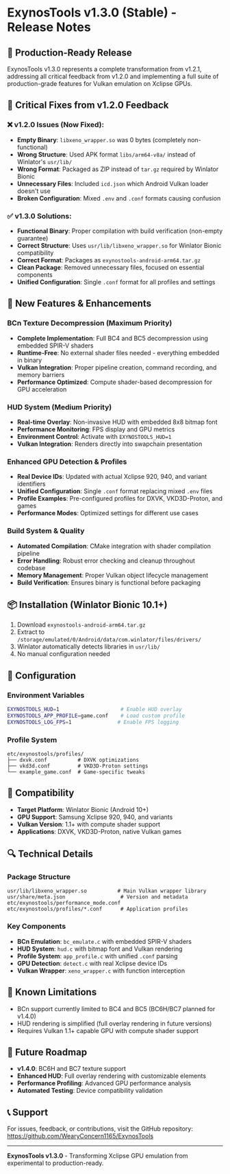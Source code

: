 # ExynosTools v1.3.0 (Stable) - Release Notes

## 🎉 Production-Ready Release

ExynosTools v1.3.0 represents a complete transformation from v1.2.1, addressing all critical feedback from v1.2.0 and implementing a full suite of production-grade features for Vulkan emulation on Xclipse GPUs.

## 🔧 Critical Fixes from v1.2.0 Feedback

### ❌ v1.2.0 Issues (Now Fixed):
- **Empty Binary**: `libxeno_wrapper.so` was 0 bytes (completely non-functional)
- **Wrong Structure**: Used APK format `libs/arm64-v8a/` instead of Winlator's `usr/lib/`
- **Wrong Format**: Packaged as ZIP instead of `tar.gz` required by Winlator Bionic
- **Unnecessary Files**: Included `icd.json` which Android Vulkan loader doesn't use
- **Broken Configuration**: Mixed `.env` and `.conf` formats causing confusion

### ✅ v1.3.0 Solutions:
- **Functional Binary**: Proper compilation with build verification (non-empty guarantee)
- **Correct Structure**: Uses `usr/lib/libxeno_wrapper.so` for Winlator Bionic compatibility
- **Correct Format**: Packages as `exynostools-android-arm64.tar.gz`
- **Clean Package**: Removed unnecessary files, focused on essential components
- **Unified Configuration**: Single `.conf` format for all profiles and settings

## 🚀 New Features & Enhancements

### BCn Texture Decompression (Maximum Priority)
- **Complete Implementation**: Full BC4 and BC5 decompression using embedded SPIR-V shaders
- **Runtime-Free**: No external shader files needed - everything embedded in binary
- **Vulkan Integration**: Proper pipeline creation, command recording, and memory barriers
- **Performance Optimized**: Compute shader-based decompression for GPU acceleration

### HUD System (Medium Priority)
- **Real-time Overlay**: Non-invasive HUD with embedded 8x8 bitmap font
- **Performance Monitoring**: FPS display and GPU metrics
- **Environment Control**: Activate with `EXYNOSTOOLS_HUD=1`
- **Vulkan Integration**: Renders directly into swapchain presentation

### Enhanced GPU Detection & Profiles
- **Real Device IDs**: Updated with actual Xclipse 920, 940, and variant identifiers
- **Unified Configuration**: Single `.conf` format replacing mixed `.env` files
- **Profile Examples**: Pre-configured profiles for DXVK, VKD3D-Proton, and games
- **Performance Modes**: Optimized settings for different use cases

### Build System & Quality
- **Automated Compilation**: CMake integration with shader compilation pipeline
- **Error Handling**: Robust error checking and cleanup throughout codebase
- **Memory Management**: Proper Vulkan object lifecycle management
- **Build Verification**: Ensures binary is functional before packaging

## 📦 Installation (Winlator Bionic 10.1+)

1. Download `exynostools-android-arm64.tar.gz`
2. Extract to `/storage/emulated/0/Android/data/com.winlator/files/drivers/`
3. Winlator automatically detects libraries in `usr/lib/`
4. No manual configuration needed

## 🔧 Configuration

### Environment Variables
```bash
EXYNOSTOOLS_HUD=1                    # Enable HUD overlay
EXYNOSTOOLS_APP_PROFILE=game.conf    # Load custom profile
EXYNOSTOOLS_LOG_FPS=1               # Enable FPS logging
```

### Profile System
```
etc/exynostools/profiles/
├── dxvk.conf          # DXVK optimizations
├── vkd3d.conf         # VKD3D-Proton settings
└── example_game.conf  # Game-specific tweaks
```

## 🎯 Compatibility

- **Target Platform**: Winlator Bionic (Android 10+)
- **GPU Support**: Samsung Xclipse 920, 940, and variants
- **Vulkan Version**: 1.1+ with compute shader support
- **Applications**: DXVK, VKD3D-Proton, native Vulkan games

## 🔍 Technical Details

### Package Structure
```
usr/lib/libxeno_wrapper.so          # Main Vulkan wrapper library
usr/share/meta.json                  # Version and metadata
etc/exynostools/performance_mode.conf
etc/exynostools/profiles/*.conf      # Application profiles
```

### Key Components
- **BCn Emulation**: `bc_emulate.c` with embedded SPIR-V shaders
- **HUD System**: `hud.c` with bitmap font and Vulkan rendering
- **Profile System**: `app_profile.c` with unified `.conf` parsing
- **GPU Detection**: `detect.c` with real Xclipse device IDs
- **Vulkan Wrapper**: `xeno_wrapper.c` with function interception

## 🚦 Known Limitations

- BCn support currently limited to BC4 and BC5 (BC6H/BC7 planned for v1.4.0)
- HUD rendering is simplified (full overlay rendering in future versions)
- Requires Vulkan 1.1+ capable GPU with compute shader support

## 🔮 Future Roadmap

- **v1.4.0**: BC6H and BC7 texture support
- **Enhanced HUD**: Full overlay rendering with customizable elements
- **Performance Profiling**: Advanced GPU performance analysis
- **Automated Testing**: Device compatibility validation

## 📞 Support

For issues, feedback, or contributions, visit the GitHub repository:
https://github.com/WearyConcern1165/ExynosTools

---

**ExynosTools v1.3.0** - Transforming Xclipse GPU emulation from experimental to production-ready.
